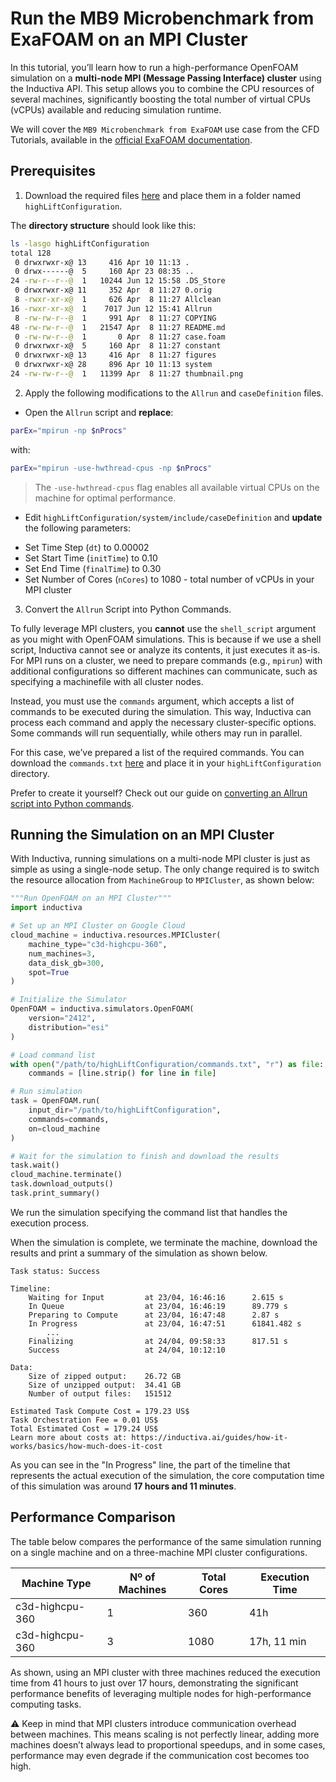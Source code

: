 # Run the MB9 Microbenchmark from ExaFOAM on an MPI Cluster
In this tutorial, you’ll learn how to run a high-performance OpenFOAM simulation on a **multi-node MPI (Message Passing Interface) cluster** using the Inductiva API. This setup allows you to combine the CPU resources of several machines, significantly boosting the total number of virtual CPUs (vCPUs) available and reducing simulation runtime.

We will cover the `MB9 Microbenchmark from ExaFOAM` use case from the CFD Tutorials, available in the [official ExaFOAM documentation](https://exafoam.eu/benchmarks/).

## Prerequisites
1. Download the required files [here](https://develop.openfoam.com/committees/hpc/-/tree/develop/compressible/rhoPimpleFoam/LES/highLiftConfiguration) and place them in a folder named `highLiftConfiguration`.

The **directory structure** should look like this:
```bash
ls -lasgo highLiftConfiguration
total 128
 0 drwxrwxr-x@ 13     416 Apr 10 11:13 .
 0 drwx------@  5     160 Apr 23 08:35 ..
24 -rw-r--r--@  1   10244 Jun 12 15:58 .DS_Store
 0 drwxrwxr-x@ 11     352 Apr  8 11:27 0.orig
 8 -rwxr-xr-x@  1     626 Apr  8 11:27 Allclean
16 -rwxr-xr-x@  1    7017 Jun 12 15:41 Allrun
 8 -rw-rw-r--@  1     991 Apr  8 11:27 COPYING
48 -rw-rw-r--@  1   21547 Apr  8 11:27 README.md
 0 -rw-rw-r--@  1       0 Apr  8 11:27 case.foam
 0 drwxrwxr-x@  5     160 Apr  8 11:27 constant
 0 drwxrwxr-x@ 13     416 Apr  8 11:27 figures
 0 drwxrwxr-x@ 28     896 Apr 10 11:13 system
24 -rw-rw-r--@  1   11399 Apr  8 11:27 thumbnail.png
```

2. Apply the following modifications to the `Allrun` and `caseDefinition` files.

* Open the `Allrun` script and **replace**:

```bash
parEx="mpirun -np $nProcs"
```

with:

```bash
parEx="mpirun -use-hwthread-cpus -np $nProcs"
```

> The `-use-hwthread-cpus` flag enables all available virtual CPUs on the machine for optimal performance.

* Edit `highLiftConfiguration/system/include/caseDefinition` and **update** the following parameters:
- Set Time Step (`dt`) to 0.00002
- Set Start Time (`initTime`) to 0.10
- Set End Time (`finalTime`) to 0.30
- Set Number of Cores (`nCores`) to 1080 - total number of vCPUs in your MPI cluster


3. Convert the `Allrun` Script into Python Commands.

To fully leverage MPI clusters, you **cannot** use the `shell_script` argument
as you might with OpenFOAM simulations. This is because if we use a shell script,
Inductiva cannot see or analyze its contents, it just executes it as-is. For MPI
runs on a cluster, we need to prepare commands (e.g., `mpirun`) with additional
configurations so different machines can communicate, such as specifying a
machinefile with all cluster nodes.

Instead, you must use the `commands` argument, which accepts a list of commands
to be executed during the simulation. This way, Inductiva can process each
command and apply the necessary cluster-specific options. Some commands will
run sequentially, while others may run in parallel.

For this case, we’ve prepared a list of the required commands. You can download the `commands.txt` [here](https://storage.googleapis.com/inductiva-api-demo-files/commands.txt) and place it in your `highLiftConfiguration` directory. 

Prefer to create it yourself? Check out our guide on [converting an Allrun script into Python commands](convert-allrun-script-into-python-commands).

## Running the Simulation on an MPI Cluster
With Inductiva, running simulations on a multi-node MPI cluster is just as simple as using a single-node setup.
The only change required is to switch the resource allocation from `MachineGroup` to `MPICluster`, as shown below:

```python
"""Run OpenFOAM on an MPI Cluster"""
import inductiva

# Set up an MPI Cluster on Google Cloud
cloud_machine = inductiva.resources.MPICluster(
    machine_type="c3d-highcpu-360",
    num_machines=3,
    data_disk_gb=300,
    spot=True
)

# Initialize the Simulator
OpenFOAM = inductiva.simulators.OpenFOAM(
    version="2412",
    distribution="esi"
)

# Load command list
with open("/path/to/highLiftConfiguration/commands.txt", "r") as file:
    commands = [line.strip() for line in file]

# Run simulation
task = OpenFOAM.run(
    input_dir="/path/to/highLiftConfiguration",
    commands=commands,
    on=cloud_machine
)

# Wait for the simulation to finish and download the results
task.wait()
cloud_machine.terminate()
task.download_outputs()
task.print_summary()
```

We run the simulation specifying the command list that handles the execution process.

When the simulation is complete, we terminate the machine, download the results and print a summary of the simulation as shown below.

```
Task status: Success

Timeline:
	Waiting for Input         at 23/04, 16:46:16      2.615 s
	In Queue                  at 23/04, 16:46:19      89.779 s
	Preparing to Compute      at 23/04, 16:47:48      2.87 s
	In Progress               at 23/04, 16:47:51      61841.482 s
        ...
    Finalizing                at 24/04, 09:58:33      817.51 s
	Success                   at 24/04, 10:12:10      

Data:
	Size of zipped output:    26.72 GB
	Size of unzipped output:  34.41 GB
	Number of output files:   151512

Estimated Task Compute Cost = 179.23 US$
Task Orchestration Fee = 0.01 US$
Total Estimated Cost = 179.24 US$
Learn more about costs at: https://inductiva.ai/guides/how-it-works/basics/how-much-does-it-cost
```

As you can see in the "In Progress" line, the part of the timeline that represents the actual execution of the simulation, the core computation time of this simulation was around **17 hours and 11 minutes**.

## Performance Comparison
The table below compares the performance of the same simulation running on a single machine and on a three-machine MPI cluster configurations.

| Machine Type    | Nº of Machines | Total Cores | Execution Time           |
| --------------- | -------------- | ----------- | ------------------------ |
| c3d-highcpu-360 | 1              | 360         | 41h                      |
| c3d-highcpu-360 | 3              | 1080        | 17h, 11 min              |

As shown, using an MPI cluster with three machines reduced the execution time
from 41 hours to just over 17 hours, demonstrating the significant performance
benefits of leveraging multiple nodes for high-performance computing tasks.

⚠️ Keep in mind that MPI clusters introduce communication overhead between
machines. This means scaling is not perfectly linear, adding more machines
doesn’t always lead to proportional speedups, and in some cases, performance
may even degrade if the communication cost becomes too high.



